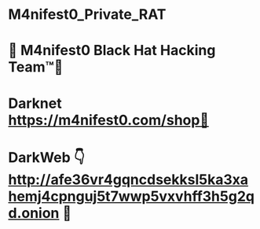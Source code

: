 ﻿# M4nifest0_Private_RAT
👊 M4nifest0 Black Hat Hacking Team™💪
============================
Darknet https://m4nifest0.com/shop👺
============================
DarkWeb 👇 http://afe36vr4gqncdsekksl5ka3xahemj4cpnguj5t7wwp5vxvhff3h5g2qd.onion 👺
============================
